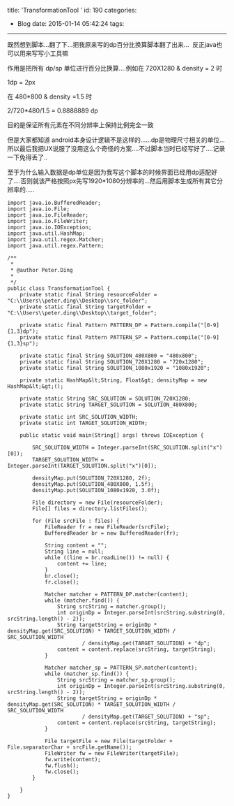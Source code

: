 title: 'TransformationTool '
id: 190
categories:
  - Blog
date: 2015-01-14 05:42:24
tags:
---


既然想到脚本...翻了下...把我原来写的dp百分比换算脚本翻了出来...  反正java也可以用来写写小工具嘛

作用是把所有 dp/sp 单位进行百分比换算....例如在 720X1280 & density = 2 时

1dp = 2px

在 480*800 &amp; density =1.5 时

2/720*480/1.5 = 0.8888889 dp

目的是保证所有元素在不同分辨率上保持比例完全一致

但是大家都知道 android本身设计逻辑不是这样的......dp是物理尺寸相关的单位...所以最后我把UX说服了没用这么个奇怪的方案....不过脚本当时已经写好了....记录一下免得丢了..



至于为什么输入数据是dp单位是因为我写这个脚本的时候界面已经用dp适配好了....否则就该严格按照px先写1920*1080分辨率的...然后用脚本生成所有其它分辨率的.....

    import java.io.BufferedReader;
    import java.io.File;
    import java.io.FileReader;
    import java.io.FileWriter;
    import java.io.IOException;
    import java.util.HashMap;
    import java.util.regex.Matcher;
    import java.util.regex.Pattern;
    
    /**
     * 
     * @author Peter.Ding
     * 
     */
    public class TransformationTool {
        private static final String resourceFolder = "C:\\Users\\peter.ding\\Desktop\\src_folder";
        private static final String targetFolder = "C:\\Users\\peter.ding\\Desktop\\target_folder";
    
        private static final Pattern PATTERN_DP = Pattern.compile("[0-9]{1,3}dp");
        private static final Pattern PATTERN_SP = Pattern.compile("[0-9]{1,3}sp");
    
        private static final String SOLUTION_480X800 = "480x800";
        private static final String SOLUTION_720X1280 = "720x1280";
        private static final String SOLUTION_1080x1920 = "1080x1920";
    
        private static HashMap&lt;String, Float&gt; densityMap = new HashMap&lt;&gt;();
    
        private static String SRC_SOLUTION = SOLUTION_720X1280;
        private static String TARGET_SOLUTION = SOLUTION_480X800;
    
        private static int SRC_SOLUTION_WIDTH;
        private static int TARGET_SOLUTION_WIDTH;
    
        public static void main(String[] args) throws IOException {
    
            SRC_SOLUTION_WIDTH = Integer.parseInt(SRC_SOLUTION.split("x")[0]);
            TARGET_SOLUTION_WIDTH = Integer.parseInt(TARGET_SOLUTION.split("x")[0]);
    
            densityMap.put(SOLUTION_720X1280, 2f);
            densityMap.put(SOLUTION_480X800, 1.5f);
            densityMap.put(SOLUTION_1080x1920, 3.0f);
    
            File directory = new File(resourceFolder);
            File[] files = directory.listFiles();
    
            for (File srcFile : files) {
                FileReader fr = new FileReader(srcFile);
                BufferedReader br = new BufferedReader(fr);
    
                String content = "";
                String line = null;
                while ((line = br.readLine()) != null) {
                    content += line;
                }
                br.close();
                fr.close();
    
                Matcher matcher = PATTERN_DP.matcher(content);
                while (matcher.find()) {
                    String srcString = matcher.group();
                    int originDp = Integer.parseInt(srcString.substring(0, srcString.length() - 2));
                    String targetString = originDp * densityMap.get(SRC_SOLUTION) * TARGET_SOLUTION_WIDTH / SRC_SOLUTION_WIDTH
                            / densityMap.get(TARGET_SOLUTION) + "dp";
                    content = content.replace(srcString, targetString);
                }
    
                Matcher matcher_sp = PATTERN_SP.matcher(content);
                while (matcher_sp.find()) {
                    String srcString = matcher_sp.group();
                    int originDp = Integer.parseInt(srcString.substring(0, srcString.length() - 2));
                    String targetString = originDp * densityMap.get(SRC_SOLUTION) * TARGET_SOLUTION_WIDTH / SRC_SOLUTION_WIDTH
                            / densityMap.get(TARGET_SOLUTION) + "sp";
                    content = content.replace(srcString, targetString);
                }
    
                File targetFile = new File(targetFolder + File.separatorChar + srcFile.getName());
                FileWriter fw = new FileWriter(targetFile);
                fw.write(content);
                fw.flush();
                fw.close();
            }
    
        }
    }
